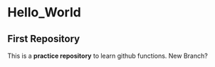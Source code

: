 # Hello_World
## First Repository
This is a **practice repository** to learn github functions.
New Branch?
